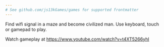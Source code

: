 ```yaml
---
# See github.com/js13kGames/games for supported frontmatter
---
```

Find wifi signal in a maze and become civilized man.
Use keyboard, touch or gamepad to play.

Watch gameplay at https://www.youtube.com/watch?v=t4XT5266yhI